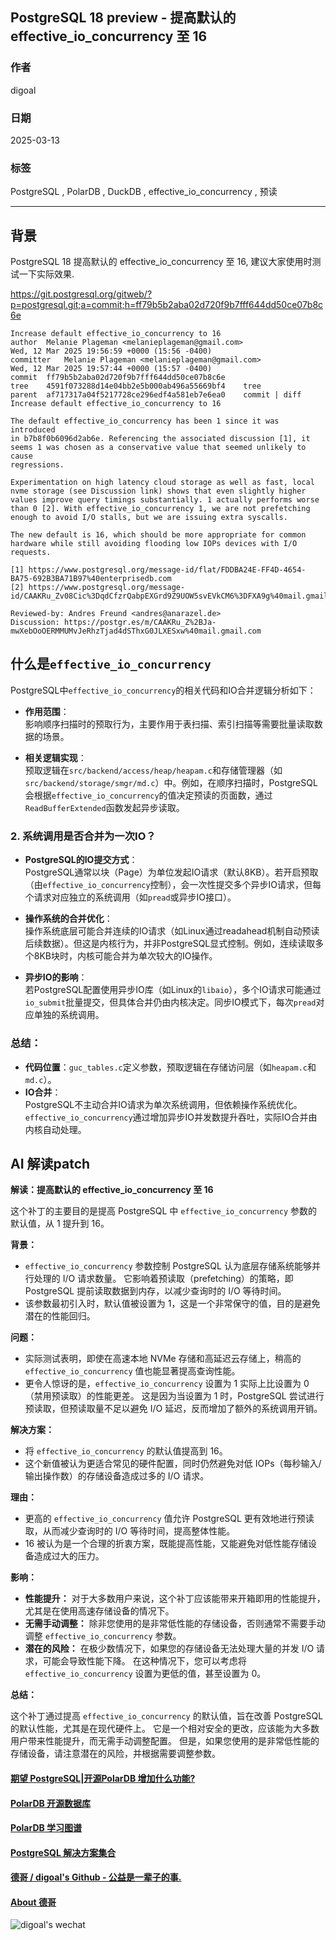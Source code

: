 ## PostgreSQL 18 preview - 提高默认的 effective_io_concurrency 至 16  
                                                                                                    
### 作者                                                                        
digoal                                                                        
                                                                               
### 日期                                                                             
2025-03-13                                                                      
                                                                            
### 标签                                                                          
PostgreSQL , PolarDB , DuckDB , effective_io_concurrency , 预读                     
                                                                                                   
----                                                                            
                                                                                          
## 背景      
PostgreSQL 18 提高默认的 effective_io_concurrency 至 16, 建议大家使用时测试一下实际效果.    
  
https://git.postgresql.org/gitweb/?p=postgresql.git;a=commit;h=ff79b5b2aba02d720f9b7fff644dd50ce07b8c6e  
```  
Increase default effective_io_concurrency to 16  
author	Melanie Plageman <melanieplageman@gmail.com>	  
Wed, 12 Mar 2025 19:56:59 +0000 (15:56 -0400)  
committer	Melanie Plageman <melanieplageman@gmail.com>	  
Wed, 12 Mar 2025 19:57:44 +0000 (15:57 -0400)  
commit	ff79b5b2aba02d720f9b7fff644dd50ce07b8c6e  
tree	4591f073288d14e04bb2e5b000ab496a55669bf4	tree  
parent	af717317a04f5217728ce296edf4a581eb7e6ea0	commit | diff  
Increase default effective_io_concurrency to 16  
  
The default effective_io_concurrency has been 1 since it was introduced  
in b7b8f0b6096d2ab6e. Referencing the associated discussion [1], it  
seems 1 was chosen as a conservative value that seemed unlikely to cause  
regressions.  
  
Experimentation on high latency cloud storage as well as fast, local  
nvme storage (see Discussion link) shows that even slightly higher  
values improve query timings substantially. 1 actually performs worse  
than 0 [2]. With effective_io_concurrency 1, we are not prefetching  
enough to avoid I/O stalls, but we are issuing extra syscalls.  
  
The new default is 16, which should be more appropriate for common  
hardware while still avoiding flooding low IOPs devices with I/O  
requests.  
  
[1] https://www.postgresql.org/message-id/flat/FDDBA24E-FF4D-4654-BA75-692B3BA71B97%40enterprisedb.com  
[2] https://www.postgresql.org/message-id/CAAKRu_Zv08Cic%3DqdCfzrQabpEXGrd9Z9UOW5svEVkCM6%3DFXA9g%40mail.gmail.com  
  
Reviewed-by: Andres Freund <andres@anarazel.de>  
Discussion: https://postgr.es/m/CAAKRu_Z%2BJa-mwXebOoOERMMUMvJeRhzTjad4dSThxG0JLXESxw%40mail.gmail.com  
```  
  
## 什么是`effective_io_concurrency`  
  
PostgreSQL中`effective_io_concurrency`的相关代码和IO合并逻辑分析如下：  
     
- **作用范围**：    
  影响顺序扫描时的预取行为，主要作用于表扫描、索引扫描等需要批量读取数据的场景。  
  
- **相关逻辑实现**：    
  预取逻辑在`src/backend/access/heap/heapam.c`和存储管理器（如`src/backend/storage/smgr/md.c`）中。例如，在顺序扫描时，PostgreSQL会根据`effective_io_concurrency`的值决定预读的页面数，通过`ReadBufferExtended`函数发起异步读取。  
  
### 2. **系统调用是否合并为一次IO？**  
- **PostgreSQL的IO提交方式**：    
  PostgreSQL通常以块（Page）为单位发起IO请求（默认8KB）。若开启预取（由`effective_io_concurrency`控制），会一次性提交多个异步IO请求，但每个请求对应独立的系统调用（如`pread`或异步IO接口）。  
  
- **操作系统的合并优化**：    
  操作系统底层可能合并连续的IO请求（如Linux通过readahead机制自动预读后续数据）。但这是内核行为，并非PostgreSQL显式控制。例如，连续读取多个8KB块时，内核可能合并为单次较大的IO操作。  
  
- **异步IO的影响**：    
  若PostgreSQL配置使用异步IO库（如Linux的`libaio`），多个IO请求可能通过`io_submit`批量提交，但具体合并仍由内核决定。同步IO模式下，每次`pread`对应单独的系统调用。  
   
### 总结：  
- **代码位置**：`guc_tables.c`定义参数，预取逻辑在存储访问层（如`heapam.c`和`md.c`）。  
- **IO合并**：    
  PostgreSQL不主动合并IO请求为单次系统调用，但依赖操作系统优化。`effective_io_concurrency`通过增加异步IO并发数提升吞吐，实际IO合并由内核自动处理。  
    
    
## AI 解读patch    
**解读：提高默认的 effective_io_concurrency 至 16**  
  
这个补丁的主要目的是提高 PostgreSQL 中 `effective_io_concurrency` 参数的默认值，从 1 提升到 16。  
  
**背景：**  
  
*   `effective_io_concurrency` 参数控制 PostgreSQL 认为底层存储系统能够并行处理的 I/O 请求数量。  它影响着预读取（prefetching）的策略，即 PostgreSQL 提前读取数据到内存，以减少查询时的 I/O 等待时间。  
*   该参数最初引入时，默认值被设置为 1，这是一个非常保守的值，目的是避免潜在的性能回归。  
  
**问题：**  
  
*   实际测试表明，即使在高速本地 NVMe 存储和高延迟云存储上，稍高的 `effective_io_concurrency` 值也能显著提高查询性能。  
*   更令人惊讶的是，`effective_io_concurrency` 设置为 1 实际上比设置为 0（禁用预读取）的性能更差。  这是因为当设置为 1 时，PostgreSQL 尝试进行预读取，但预读取量不足以避免 I/O 延迟，反而增加了额外的系统调用开销。  
  
**解决方案：**  
  
*   将 `effective_io_concurrency` 的默认值提高到 16。  
*   这个新值被认为更适合常见的硬件配置，同时仍然避免对低 IOPs（每秒输入/输出操作数）的存储设备造成过多的 I/O 请求。  
  
**理由：**  
  
*   更高的 `effective_io_concurrency` 值允许 PostgreSQL 更有效地进行预读取，从而减少查询时的 I/O 等待时间，提高整体性能。  
*   16 被认为是一个合理的折衷方案，既能提高性能，又能避免对低性能存储设备造成过大的压力。  
  
**影响：**  
  
*   **性能提升：** 对于大多数用户来说，这个补丁应该能带来开箱即用的性能提升，尤其是在使用高速存储设备的情况下。  
*   **无需手动调整：** 除非您使用的是非常低性能的存储设备，否则通常不需要手动调整 `effective_io_concurrency` 参数。  
*   **潜在的风险：** 在极少数情况下，如果您的存储设备无法处理大量的并发 I/O 请求，可能会导致性能下降。  在这种情况下，您可以考虑将 `effective_io_concurrency` 设置为更低的值，甚至设置为 0。  
  
**总结：**  
  
这个补丁通过提高 `effective_io_concurrency` 的默认值，旨在改善 PostgreSQL 的默认性能，尤其是在现代硬件上。  它是一个相对安全的更改，应该能为大多数用户带来性能提升，而无需手动调整配置。  但是，如果您使用的是非常低性能的存储设备，请注意潜在的风险，并根据需要调整参数。  
  
  
#### [期望 PostgreSQL|开源PolarDB 增加什么功能?](https://github.com/digoal/blog/issues/76 "269ac3d1c492e938c0191101c7238216")
  
  
#### [PolarDB 开源数据库](https://openpolardb.com/home "57258f76c37864c6e6d23383d05714ea")
  
  
#### [PolarDB 学习图谱](https://www.aliyun.com/database/openpolardb/activity "8642f60e04ed0c814bf9cb9677976bd4")
  
  
#### [PostgreSQL 解决方案集合](../201706/20170601_02.md "40cff096e9ed7122c512b35d8561d9c8")
  
  
#### [德哥 / digoal's Github - 公益是一辈子的事.](https://github.com/digoal/blog/blob/master/README.md "22709685feb7cab07d30f30387f0a9ae")
  
  
#### [About 德哥](https://github.com/digoal/blog/blob/master/me/readme.md "a37735981e7704886ffd590565582dd0")
  
  
![digoal's wechat](../pic/digoal_weixin.jpg "f7ad92eeba24523fd47a6e1a0e691b59")
  
